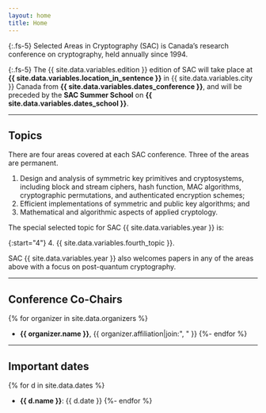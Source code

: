 ```yaml
---
layout: home
title: Home
---
```


{:.fs-5}
Selected Areas in Cryptography (SAC) is Canada’s research conference on cryptography, held annually since 1994.

{:.fs-5}
The {{ site.data.variables.edition }} edition of SAC will take place at <b>{{ site.data.variables.location_in_sentence }}</b> in {{ site.data.variables.city }} Canada from <b>{{ site.data.variables.dates_conference }}</b>, and will be preceded by the <b>SAC Summer School</b> on <b>{{ site.data.variables.dates_school }}</b>.

<hr>

## Topics

There are four areas covered at each SAC conference. Three of the areas are permanent.

1. Design and analysis of symmetric key primitives and cryptosystems, including block and stream ciphers, hash function, MAC algorithms, cryptographic permutations, and authenticated encryption schemes;
2. Efficient implementations of symmetric and public key algorithms; and
3. Mathematical and algorithmic aspects of applied cryptology.

The special selected topic for SAC {{ site.data.variables.year }} is:

{:start="4"}
4. {{ site.data.variables.fourth_topic }}.

SAC {{ site.data.variables.year }} also welcomes papers in any of the areas above with a focus on post-quantum cryptography.

<hr>

## Conference Co-Chairs

{% for organizer in site.data.organizers %}
- <b>{{ organizer.name }}</b>, {{ organizer.affiliation|join:", " }}
{%- endfor %}

<hr>

## Important dates

{% for d in site.data.dates %}
- <b>{{ d.name }}</b>: {{ d.date }}
{%- endfor %}

